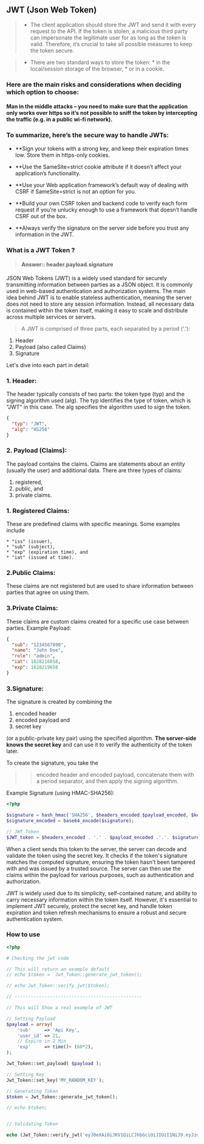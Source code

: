 ## JWT (Json Web Token)

> * The client application should store the JWT and send it with every request to the API. If the token is stolen, a malicious third party can impersonate the legitimate user for as long as the token is valid. Therefore, it’s crucial to take all possible measures to keep the token secure.

> * There are two standard ways to store the token: 
	* in the local/session storage of the browser, 
	* or in a cookie. 

### Here are the main risks and considerations when deciding which option to choose:

#### Man in the middle attacks – you need to make sure that the application only works over https so it’s not possible to sniff the token by intercepting the traffic (e.g. in a public wi-fi network).

### To summarize, here’s the secure way to handle JWTs:

* **Sign your tokens with a strong key, and keep their expiration times low.
Store them in https-only cookies.

* **Use the SameSite=strict cookie attribute if it doesn’t affect your application’s functionality.

* **Use your Web application framework’s default way of dealing with CSRF if SameSite=strict is not an option for you.

* **Build your own CSRF token and backend code to verify each form request if you’re unlucky enough to use a framework that doesn’t handle CSRF out of the box.

* **Always verify the signature on the server side before you trust any information in the JWT.

### What is a JWT Token ?

> #### Answer:: header.payload.signature


JSON Web Tokens (JWT) is a widely used standard for securely transmitting information between parties as a JSON object. It is commonly used in web-based authentication and authorization systems. The main idea behind JWT is to enable stateless authentication, meaning the server does not need to store any session information. Instead, all necessary data is contained within the token itself, making it easy to scale and distribute across multiple services or servers.

> A JWT is comprised of three parts, each separated by a period ('.'):

1. Header
2. Payload (also called Claims)
3. Signature

Let's dive into each part in detail:

### 1. Header:
The header typically consists of two parts: the token type (typ) and the signing algorithm used (alg). The typ identifies the type of token, which is "JWT" in this case. The alg specifies the algorithm used to sign the token.

```json
{
  "typ": "JWT",
  "alg": "HS256"
}

```

### 2. Payload (Claims):
The payload contains the claims. Claims are statements about an entity (usually the user) and additional data. There are three types of claims:

1. registered, 
2. public, and 
3. private claims.


### 1. Registered Claims:
These are predefined claims with specific meanings. Some examples include 

	* "iss" (issuer), 
	* "sub" (subject), 
	* "exp" (expiration time), and 
	* "iat" (issued at time).


### 2.Public Claims: 
These claims are not registered but are used to share information between parties that agree on using them.

### 3.Private Claims: 
These claims are custom claims created for a specific use case between parties.
Example Payload:

```json
{
  "sub": "1234567890",
  "name": "John Doe",
  "role": "admin",
  "iat": 1628216058,
  "exp": 1628219658
}

```

### 3.Signature:

The signature is created by combining the 
1. encoded header
2.  encoded payload and 
3.  secret key 

(or a public-private key pair) using the specified algorithm. **The server-side knows the secret key** and can use it to verify the authenticity of the token later.

To create the signature, you take the 

>> encoded header and encoded payload, concatenate them with a period separator, and then apply the signing algorithm.

Example Signature (using HMAC-SHA256):

```php
<?php

$signature = hash_hmac('SHA256', $headers_encoded.$payload_encoded, $key);
$signature_encoded = base64_encode($signature);

// JWT Token
$JWT_token = $headers_encoded . '.' . $payload_encoded .'.'. $signature_encoded;

```

When a client sends this token to the server, the server can decode and validate the token using the secret key. It checks if the token's signature matches the computed signature, ensuring the token hasn't been tampered with and was issued by a trusted source. The server can then use the claims within the payload for various purposes, such as authentication and authorization.

JWT is widely used due to its simplicity, self-contained nature, and ability to carry necessary information within the token itself. However, it's essential to implement JWT securely, protect the secret key, and handle token expiration and token refresh mechanisms to ensure a robust and secure authentication system.

### How to use

```php
<?php

# Checking the jwt code

// This will return an example default
// echo $token =  Jwt_Token::generate_jwt_token();

// echo Jwt_Token::verify_jwt($token);

// -----------------------------------------------

// This will Show a real example of JWT

// Setting Payload
$payload = array(
    'sub'     => 'Api Key',
    'user_id' => 21,
    // Expire in 2 Min
    'exp'     => time()+ (60*2),
);

Jwt_Token::set_payload( $payload );

// Setting Key
Jwt_Token::set_key('MY_RANDOM_KEY');

// Generating Token
$token = Jwt_Token::generate_jwt_token();

// echo $token;


// Validating Token

echo (Jwt_Token::verify_jwt('eyJ0eXAiOiJKV1QiLCJhbGciOiJIUzI1NiJ9.eyJzdWIiOiJBcGkgS2V5IiwidXNlcl9pZCI6MjEsImV4cCI6MTY5MTMxODI3M30=.ODczMGNlMjA3YjZlZWIyZjk3ODE4MmJkYmU0N2I2ZjBjOGRhZGFlYzM2NDFkOTlkZGYyNWRlNjU3OTMxY2M0NQ=='));


```